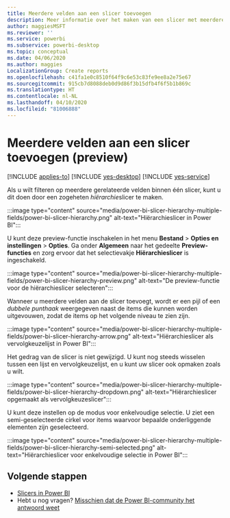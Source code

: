 ```yaml
---
title: Meerdere velden aan een slicer toevoegen
description: Meer informatie over het maken van een slicer met meerdere velden in een hiërarchie.
author: maggiesMSFT
ms.reviewer: ''
ms.service: powerbi
ms.subservice: powerbi-desktop
ms.topic: conceptual
ms.date: 04/06/2020
ms.author: maggies
LocalizationGroup: Create reports
ms.openlocfilehash: c41fa1e0c8510f64f9c6e53c83fe9ee8a2e75e67
ms.sourcegitcommit: 915cb7d8088deb0d9d86f3b15dfb4f6f5b1b869c
ms.translationtype: HT
ms.contentlocale: nl-NL
ms.lasthandoff: 04/10/2020
ms.locfileid: "81006888"
---
```

# <a name="add-multiple-fields-to-a-slicer-preview"></a>Meerdere velden aan een slicer toevoegen (preview)

[!INCLUDE [applies-to](../includes/applies-to.md)] [!INCLUDE [yes-desktop](../includes/yes-desktop.md)] [!INCLUDE [yes-service](../includes/yes-service.md)]

Als u wilt filteren op meerdere gerelateerde velden binnen één slicer, kunt u dit doen door een zogeheten *hiërarchie*slicer te maken. 

:::image type="content" source="media/power-bi-slicer-hierarchy-multiple-fields/power-bi-slicer-hierarchy.png" alt-text="Hiërarchieslicer in Power BI":::

U kunt deze preview-functie inschakelen in het menu **Bestand** > **Opties en instellingen** > **Opties**. Ga onder **Algemeen** naar het gedeelte **Preview-functies** en zorg ervoor dat het selectievakje **Hiërarchieslicer** is ingeschakeld.

:::image type="content" source="media/power-bi-slicer-hierarchy-multiple-fields/power-bi-slicer-hierarchy-preview.png" alt-text="De preview-functie voor de hiërarchieslicer selecteren":::

Wanneer u meerdere velden aan de slicer toevoegt, wordt er een pijl of een *dubbele punthaak* weergegeven naast de items die kunnen worden uitgevouwen, zodat de items op het volgende niveau te zien zijn.

:::image type="content" source="media/power-bi-slicer-hierarchy-multiple-fields/power-bi-slicer-hierarchy-arrow.png" alt-text="Hiërarchieslicer als vervolgkeuzelijst in Power BI":::
 
Het gedrag van de slicer is niet gewijzigd. U kunt nog steeds wisselen tussen een lijst en vervolgkeuzelijst, en u kunt uw slicer ook opmaken zoals u wilt.

:::image type="content" source="media/power-bi-slicer-hierarchy-multiple-fields/power-bi-slicer-hierarchy-dropdown.png" alt-text="Hiërarchieslicer opgemaakt als vervolgkeuzeslicer":::
 
U kunt deze instellen op de modus voor enkelvoudige selectie. U ziet een semi-geselecteerde cirkel voor items waarvoor bepaalde onderliggende elementen zijn geselecteerd.
 
:::image type="content" source="media/power-bi-slicer-hierarchy-multiple-fields/power-bi-slicer-hierarchy-semi-selected.png" alt-text="Hiërarchieslicer voor enkelvoudige selectie in Power BI":::

## <a name="next-steps"></a>Volgende stappen

- [Slicers in Power BI](../visuals/power-bi-visualization-slicers.md)
- Hebt u nog vragen? [Misschien dat de Power BI-community het antwoord weet](https://community.powerbi.com/)